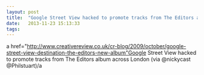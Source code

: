 ```yaml
---
layout: post
title:  "Google Street View hacked to promote tracks from The Editors album across London (via @nickycast  @Philstuart)"
date:   2013-11-23 15:13:33
tags:   
---
```


a href="http://www.creativereview.co.uk/cr-blog/2009/october/google-street-view-destination-the-editors-new-album"Google Street View hacked to promote tracks from The Editors album across London (via @nickycast  @Philstuart)/a

